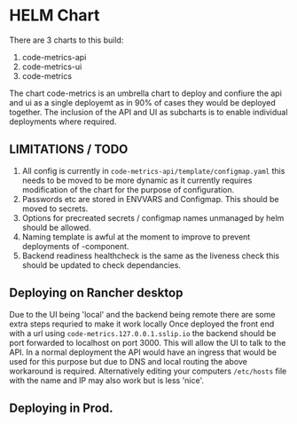 # HELM Chart

There are 3 charts to this build:
1. code-metrics-api
2. code-metrics-ui
3. code-metrics

The chart code-metrics is an umbrella chart to deploy and confiure the api and ui as a 
single deployemt as in 90% of cases they would be deployed together. The inclusion of the 
API and UI as subcharts is to enable individual deployments where required.

## LIMITATIONS / TODO
1. All config is currently in `code-metrics-api/template/configmap.yaml` this needs to be moved to be more dynamic as it currently requires modification of the chart for the purpose of configuration.
2. Passwords etc are stored in ENVVARS and Configmap. This should be moved to secrets.
3. Options for precreated secrets / configmap names unmanaged by helm should be allowed.
4. Naming template is awful at the moment to improve to prevent deployments of <realease-name>-component.
5. Backend readiness healthcheck is the same as the liveness check this should be updated to check dependancies. 


## Deploying on Rancher desktop

Due to the UI being 'local' and the backend being remote there are some extra steps requried to make it work locally
Once deployed the front end with a url using `code-metrics.127.0.0.1.sslip.io` the backend should be port forwarded to localhost on port 3000.
This will allow the UI to talk to the API. In a normal deployment the API would have an ingress that would be used for this purpose but due to DNS and local routing the above workaround is required.
Alternatively editing your computers `/etc/hosts` file with the name and IP may also work but is less 'nice'.

## Deploying in Prod.
